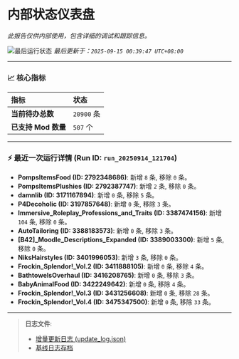 # 内部状态仪表盘

*此报告仅供内部使用，包含详细的调试和跟踪信息。*

![最后运行状态](https://img.shields.io/badge/Last%20Run-Success-green)
*最后更新于：`2025-09-15 00:39:47 UTC+08:00`*

---

### 📈 **核心指标**

| 指标 | 状态 |
| :--- | :--- |
| **当前待办总数** | ``20900`` 条 |
| **已支持 Mod 数量** | ``507`` 个 |

---

### ⚡ **最近一次运行详情 (Run ID: ``run_20250914_121704``)**

*   **PompsItemsFood (ID: 2792348686)**: 新增 `8` 条, 移除 `0` 条。
*   **PompsItemsPlushies (ID: 2792387747)**: 新增 `2` 条, 移除 `0` 条。
*   **damnlib (ID: 3171167894)**: 新增 `0` 条, 移除 `5` 条。
*   **P4Decoholic (ID: 3197857648)**: 新增 `0` 条, 移除 `3` 条。
*   **Immersive_Roleplay_Professions_and_Traits (ID: 3387474156)**: 新增 `104` 条, 移除 `0` 条。
*   **AutoTailoring (ID: 3388183573)**: 新增 `0` 条, 移除 `3` 条。
*   **[B42]_Moodle_Descriptions_Expanded (ID: 3389003300)**: 新增 `5` 条, 移除 `0` 条。
*   **NiksHairstyles (ID: 3401996053)**: 新增 `3` 条, 移除 `0` 条。
*   **Frockin_Splendor!_Vol.2 (ID: 3411888105)**: 新增 `0` 条, 移除 `4` 条。
*   **BathtowelsOverhaul (ID: 3416208765)**: 新增 `0` 条, 移除 `3` 条。
*   **BabyAnimalFood (ID: 3422249642)**: 新增 `0` 条, 移除 `4` 条。
*   **Frockin_Splendor!_Vol.3 (ID: 3431256608)**: 新增 `0` 条, 移除 `28` 条。
*   **Frockin_Splendor!_Vol.4 (ID: 3475347500)**: 新增 `0` 条, 移除 `33` 条。

---

> **日志文件**:
> *   [增量更新日志 (update_log.json)](../data/logs/update_log.json)
> *   [基线日志存档](../data/logs/archive/)
